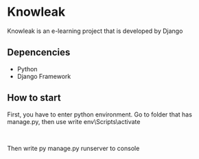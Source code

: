 <h1>Knowleak</h1>
Knowleak is an e-learning project that is developed by Django

<h2>Depencencies</h2>
<ul>
    <li>Python</li>
    <li>Django Framework</li>
</ul>

<h2>How to start</h2>
<p>First, you have to enter python environment. Go to folder that has manage.py, then use write env\Scripts\activate</p>
</br>

<p>Then write py manage.py runserver to console</p>